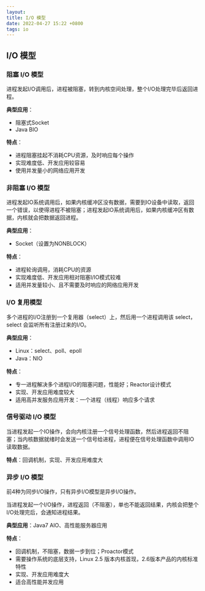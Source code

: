 ```yaml
---
layout: 
title: I/O 模型
date: 2022-04-27 15:22 +0800
tags: io
---
```


<!--more-->

## I/O 模型

### 阻塞 I/O 模型

进程发起I/O调用后，进程被阻塞，转到内核空间处理，整个I/O处理完毕后返回进程。

**典型应用**：

- 阻塞式Socket
- Java BIO

**特点**：

- 进程阻塞挂起不消耗CPU资源，及时响应每个操作
- 实现难度低、开发应用较容易
- 使用并发量小的网络应用开发

### 非阻塞 I/O 模型

进程发起IO系统调用后，如果内核缓冲区没有数据，需要到IO设备中读取，返回一个错误，以使得进程不被阻塞；进程发起IO系统调用后，如果内核缓冲区有数据，内核就会把数据返回进程。

**典型应用**：

- Socket（设置为NONBLOCK）

**特点**：

- 进程轮询调用，消耗CPU的资源
- 实现难度低、开发应用相对阻塞I/IO模式较难
- 适用并发量较小、且不需要及时响应的网络应用开发

### I/O 复用模型

多个进程的I/O注册到一个复用器（select）上，然后用一个进程调用该 select，select 会监听所有注册过来的I/O。

**典型应用**：

- Linux：select、poll、epoll
- Java：NIO

**特点**：

- 专一进程解决多个进程I/O的阻塞问题，性能好；Reactor设计模式
- 实现、开发应用难度较大
- 适用高并发服务应用开发：一个进程（线程）响应多个请求

### 信号驱动 I/O 模型

当进程发起一个IO操作，会向内核注册一个信号处理函数，然后进程返回不阻塞；当内核数据就绪时会发送一个信号给进程，进程便在信号处理函数中调用IO读取数据。

**特点**：回调机制，实现、开发应用难度大

### 异步 I/O 模型

前4种为同步I/O操作，只有异步I/O模型是异步I/O操作。

当进程发起一个I/O操作，进程返回（不阻塞），单也不能返回结果，内核会把整个I/O处理完后，会通知进程结果。

**典型应用**：Java7 AIO、高性能服务器应用

**特点**：

- 回调机制，不阻塞，数据一步到位；Proactor模式
- 需要操作系统的底层支持，Linux 2.5 版本内核首现，2.6版本产品的内核标准特性
- 实现、开发应用难度大
- 适合高性能并发应用

